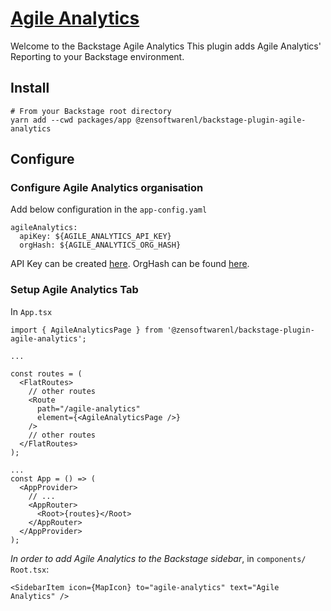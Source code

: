 # [Agile Analytics](https://www.prod.agileanalytics.cloud)

Welcome to the Backstage Agile Analytics
This plugin adds Agile Analytics' Reporting to your Backstage environment.

## Install

```
# From your Backstage root directory
yarn add --cwd packages/app @zensoftwarenl/backstage-plugin-agile-analytics
```

## Configure

### Configure Agile Analytics organisation

Add below configuration in the `app-config.yaml`

```
agileAnalytics:
  apiKey: ${AGILE_ANALYTICS_API_KEY}
  orgHash: ${AGILE_ANALYTICS_ORG_HASH}
```

API Key can be created [here](https://www.prod.agileanalytics.cloud/settings/api-key).
OrgHash can be found [here](https://www.prod.agileanalytics.cloud/settings/organisation).

### Setup Agile Analytics Tab

In `App.tsx`

```
import { AgileAnalyticsPage } from '@zensoftwarenl/backstage-plugin-agile-analytics';

...

const routes = (
  <FlatRoutes>
    // other routes
    <Route
      path="/agile-analytics"
      element={<AgileAnalyticsPage />}
    />
    // other routes
  </FlatRoutes>
);

...
const App = () => (
  <AppProvider>
    // ...
    <AppRouter>
      <Root>{routes}</Root>
    </AppRouter>
  </AppProvider>
);
```

_In order to add Agile Analytics to the Backstage sidebar_, in `components/` `Root.tsx`:

```
<SidebarItem icon={MapIcon} to="agile-analytics" text="Agile Analytics" />
```
